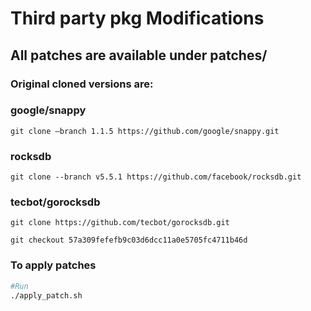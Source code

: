 # Third party pkg Modifications

## All patches are available under patches/

### Original cloned versions are:

### google/snappy
`git clone —branch 1.1.5 https://github.com/google/snappy.git`


### rocksdb

`git clone --branch v5.5.1 https://github.com/facebook/rocksdb.git`


### tecbot/gorocksdb

`git clone https://github.com/tecbot/gorocksdb.git`

`git checkout 57a309fefefb9c03d6dcc11a0e5705fc4711b46d`



### To apply patches

```bash
#Run 
./apply_patch.sh
```